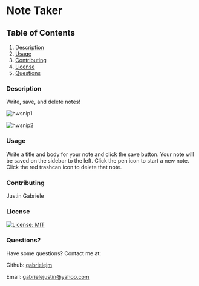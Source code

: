 # Note Taker

## Table of Contents

1. [Description](#description)
2. [Usage](#usage)
3. [Contributing](#contributing)
4. [License](#license)
5. [Questions](#questions)


### Description<a name="description"></a>

Write, save, and delete notes!

![hwsnip1](https://user-images.githubusercontent.com/63600183/103253778-8c994b80-4950-11eb-9c0e-36e8eb289463.PNG)

![hwsnip2](https://user-images.githubusercontent.com/63600183/103253789-98850d80-4950-11eb-8f98-f15159bb9049.PNG)



### Usage<a name="usage"></a>

Write a title and body for your note and click the save button. Your note will be saved on the sidebar to the left.
Click the pen icon to start a new note.
Click the red trashcan icon to delete that note.

### Contributing<a name="contributing"></a>

Justin Gabriele

### License<a name="license"></a>

[![License: MIT](https://img.shields.io/badge/License-MIT-yellow.svg)](https://opensource.org/licenses/MIT)

### Questions?<a name="questions"></a>

Have some questions? Contact me at:

Github: [gabrielejm](https://github.com/gabrielejm)

Email: gabrielejustin@yahoo.com

